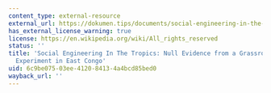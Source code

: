 ```yaml
---
content_type: external-resource
external_url: https://dokumen.tips/documents/social-engineering-in-the-tropics-a-grassroots-mh2245papers120150519-hswpdf.html?page=1
has_external_license_warning: true
license: https://en.wikipedia.org/wiki/All_rights_reserved
status: ''
title: 'Social Engineering In The Tropics: Null Evidence from a Grassroots Democratization
  Experiment in East Congo'
uid: 6c9be075-03ee-4120-8413-4a4bcd85bed0
wayback_url: ''
---
```

